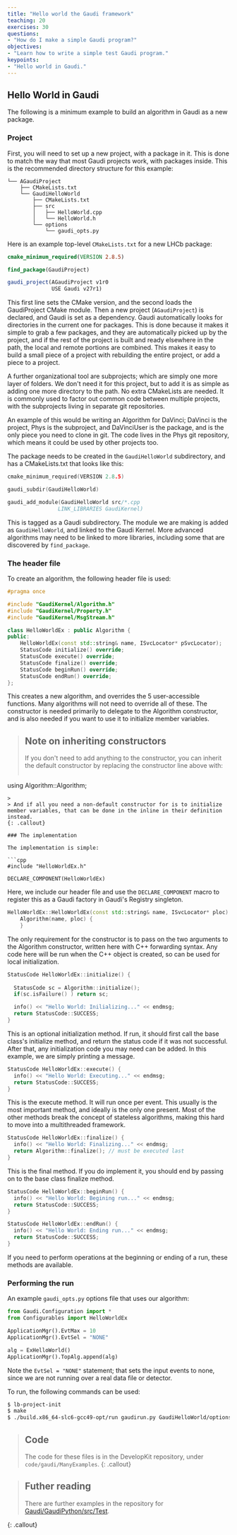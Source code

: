 ```yaml
---
title: "Hello world the Gaudi framework"
teaching: 20
exercises: 30
questions:
- "How do I make a simple Gaudi program?"
objectives:
- "Learn how to write a simple test Gaudi program."
keypoints:
- "Hello world in Gaudi."
---
```


## Hello World in Gaudi

The following is a minimum example to build an algorithm in Gaudi as a new package.

### Project

First, you will need to set up a new project, with a package in it. This is done to match the way that most Gaudi projects work, with packages inside.  This is the recommended directory structure for this example:

```
└── AGaudiProject
    ├── CMakeLists.txt
    └── GaudiHelloWorld
        ├── CMakeLists.txt
        ├── src
        │   ├── HelloWorld.cpp
        │   └── HelloWorld.h
        └── options
            └── gaudi_opts.py
```

Here is an example top-level `CMakeLists.txt` for a new LHCb package:

```cmake
cmake_minimum_required(VERSION 2.8.5)

find_package(GaudiProject)

gaudi_project(AGaudiProject v1r0
              USE Gaudi v27r1)
```

This first line sets the CMake version, and the second loads the GaudiProject CMake module. Then a new project (`AGaudiProject`) is declared, and Gaudi is set as a dependency. Gaudi automatically looks for directories in the current one for packages. This is done because it makes it simple to grab a few packages, and they are automatically picked up by the project, and if the rest of the project is built and ready elsewhere in the path, the local and remote portions are combined. This makes
it easy to build a small piece of a project with rebuilding the entire project, or add a piece to a project.

A further organizational tool are subprojects; which are simply one more layer of folders. We don't need it for this project, but to add it is as simple as adding one more directory to the path. No extra CMakeLists are needed. It is commonly used to factor out common code between multiple projects, with the subprojects living in separate git repositories.

An example of this would be writing an Algorithm for DaVinci; DaVinci is the project, Phys is the subproject, and DaVinciUser is the package, and is the only piece you need to clone in git. The code lives in the Phys git repository, which means it could be used by other projects too.

The package needs to be created in the `GaudiHelloWorld` subdirectory, and has a CMakeLists.txt that looks like this:

```cpp
cmake_minimum_required(VERSION 2.8.5)

gaudi_subdir(GaudiHelloWorld)

gaudi_add_module(GaudiHelloWorld src/*.cpp
                LINK_LIBRARIES GaudiKernel)
```

This is tagged as a Gaudi subdirectory. The module we are making is added as `GaudiHelloWorld`, and linked to the Gaudi Kernel. More advanced algorithms may need to be linked to more libraries, including some that are discovered by `find_package`.

### The header file

To create an algorithm, the following header file is used:

```cpp
#pragma once

#include "GaudiKernel/Algorithm.h"
#include "GaudiKernel/Property.h"
#include "GaudiKernel/MsgStream.h"

class HelloWorldEx : public Algorithm {
public:
    HelloWorldEx(const std::string& name, ISvcLocator* pSvcLocator); 
    StatusCode initialize() override;
    StatusCode execute() override;
    StatusCode finalize() override;
    StatusCode beginRun() override;
    StatusCode endRun() override;
};
```

This creates a new algorithm, and overrides the 5 user-accessible functions. Many algorithms will not need to override all of these. The constructor is needed primarily to delegate to the Algorithm constructor, and is also needed if you want to use it to initialize member variables.

> ## Note on inheriting constructors
> 
> If you don't need to add anything to the constructor, you can inherit the default constructor by replacing the constructor line above with:
>
> ```cpp
using Algorithm::Algorithm;
```
>
> And if all you need a non-default constructor for is to initialize member variables, that can be done in the inline in their definition instead.
{: .callout}

### The implementation

The implementation is simple:

```cpp
#include "HelloWorldEx.h"

DECLARE_COMPONENT(HelloWorldEx)
```

Here, we include our header file and use the `DECLARE_COMPONENT` macro to register this as a Gaudi factory in Gaudi's Registry singleton.

```cpp
HelloWorldEx::HelloWorldEx(const std::string& name, ISvcLocator* ploc) :
    Algorithm(name, ploc) {
    }
```

The only requirement for the constructor is to pass on the two arguments to the Algorithm constructor, written here with C++ forwarding syntax. Any code here will be run when the C++ object is created, so can be used for local initialization.

```cpp
StatusCode HelloWorldEx::initialize() {
  
  StatusCode sc = Algorithm::initialize();
  if(sc.isFailure() ) return sc;

  info() << "Hello World: Inilializing..." << endmsg;
  return StatusCode::SUCCESS;
}
```

This is an optional initialization method. If run, it should first call the base class's initialize method, and return the status code if it was not successful. After that, any initialization code you may need can be added. In this example, we are simply printing a message.

```cpp
StatusCode HelloWorldEx::execute() {
  info() << "Hello World: Executing..." << endmsg;
  return StatusCode::SUCCESS;
}
```

This is the execute method. It will run once per event. This usually is the most important method, and ideally is the only one present. Most of the other methods break the concept of stateless algorithms, making this hard to move into a multithreaded framework.

```cpp
StatusCode HelloWorldEx::finalize() {
  info() << "Hello World: Finalizing..." << endmsg;
  return Algorithm::finalize(); // must be executed last
}
```

This is the final method. If you do implement it, you should end by passing on to the base class finalize method.

```cpp
StatusCode HelloWorldEx::beginRun() {
  info() << "Hello World: Begining run..." << endmsg;
  return StatusCode::SUCCESS;
}

StatusCode HelloWorldEx::endRun() {
  info() << "Hello World: Ending run..." << endmsg;
  return StatusCode::SUCCESS;
}
```

If you need to perform operations at the beginning or ending of a run, these methods are available.



### Performing the run

An example `gaudi_opts.py` options file that uses our algorithm:

```python
from Gaudi.Configuration import *
from Configurables import HelloWorldEx

ApplicationMgr().EvtMax = 10
ApplicationMgr().EvtSel = "NONE"

alg = ExHelloWorld()
ApplicationMgr().TopAlg.append(alg)
```

Note the `EvtSel = "NONE"` statement; that sets the input events to none, since we are not running over a real data file or detector.

To run, the following commands can be used:

```bash
$ lb-project-init
$ make
$ ./build.x86_64-slc6-gcc49-opt/run gaudirun.py GaudiHelloWorld/options/gaudi_opts.py
```

> ## Code
>
> The code for these files is in the DevelopKit repository, under `code/gaudi/ManyExamples`.
{: .callout}

> ## Futher reading
> 
> There are further examples in the repository for [Gaudi/GaudiPython/src/Test](https://gitlab.cern.ch/lhcb/Gaudi/tree/future/GaudiPython/src/Test).
> 
{: .callout}
